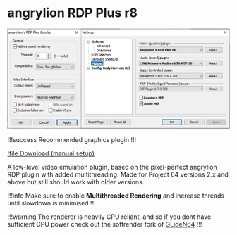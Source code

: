 # angrylion RDP Plus r8

![](/resources/img/lion.png)

!!!success
Recommended graphics plugin
!!!

[!file Download (manual setup)](https://www.dropbox.com/s/2hx4p0pwzcknieg/angrylion-plus.dll?dl=1)

A low-level video emulation plugin, based on the pixel-perfect angrylion RDP plugin with added multithreading. Made for Project 64 versions 2.x and above but still should work with older versions.

!!!info
Make sure to enable **Multithreaded Rendering** and increase threads until slowdown is minimised
!!!

!!!warning
The renderer is heavily CPU reliant, and so if you dont have sufficient CPU power check out the softrender fork of [GLideN64](GLideN64.md)
!!!

